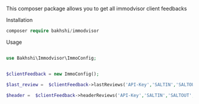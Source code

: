 This composer package allows you to get all immodvisor client feedbacks

Installation 
  
```php
composer require bakhshi/immodvisor
```

Usage 
```php

use Bakhshi\Immodvisor\ImmoConfig;


$clientFeedback = new ImmoConfig();

$last_review =  $clientFeedback->lastReviews('API-Key','SALTIN','SALTOUT','COMPANY ID or null to get all company branches feedback',number of feedback);

$header =  $clientFeedback->headerReviews('API-Key','SALTIN','SALTOUT','COMPANY ID');






```
